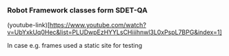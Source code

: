 ### Robot Framework classes form SDET-QA

(youtube-link)[https://www.youtube.com/watch?v=UbYxkUq0Hec&list=PLUDwpEzHYYLsCHiiihnwl3L0xPspL7BPG&index=1]

In case e.g. frames used a static site for testing